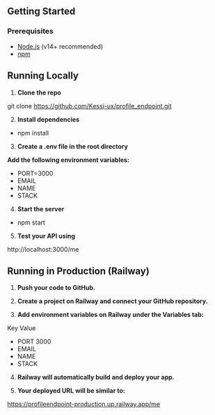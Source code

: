 ## Getting Started

### Prerequisites

- [Node.js](https://nodejs.org/) (v14+ recommended)
- [npm](https://www.npmjs.com/)

## Running Locally

1. **Clone the repo**

git clone https://github.com/Kessi-ux/profile_endpoint.git

2. **Install dependencies**
- npm install

3. **Create a .env file in the root directory**

**Add the following environment variables:**

- PORT=3000
- EMAIL
- NAME
- STACK

4. **Start the server**
- npm start

5. **Test your API using**

http://localhost:3000/me


## Running in Production (Railway)

1. **Push your code to GitHub.**

2. **Create a project on Railway and connect your GitHub repository.**

3. **Add environment variables on Railway under the Variables tab:**

Key	Value
- PORT	3000
- EMAIL	
- NAME
- STACK	

4. **Railway will automatically build and deploy your app.**

5. **Your deployed URL will be similar to:**

https://profileendpoint-production.up.railway.app/me